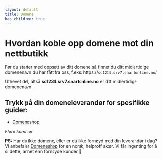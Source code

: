 ```yaml
---
layout: default
title: Domene
has_children: true
---
```


# Hvordan koble opp domene mot din nettbutikk

Før du starter med oppsett av ditt domene så finner du ditt midlertidige domenenavn du har fått fra oss, f.eks: https://`sc1234.srv7.snartonline.no`/ 

Uthevet del, altså **sc1234.srv7.snartonline.no** er ditt midlertidige domenenavn.


## Trykk på din domeneleverandør for spesifikke guider:
* [Domeneshop](/domeneshop)

_Flere kommer_


**PS:** Har du ikke domene, eller er du ikke fornøyd med din leverandør i dag? 
Vi anbefaler [Domeneshop](https://domene.shop) for en norsk, helproff aktør. Vi får ingenting for å si dette, annet enn fornøyde kunder 🙂
